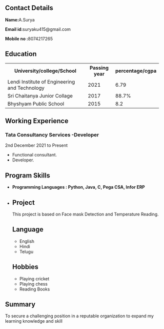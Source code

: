 <html lang="en">

<head>
	<meta charset="UTF-8">
	<meta http-equiv="X-UA-Compatible" content="IE=edge">
	<meta name="viewport" content="width=device-width, initial-scale=1.0">
</head>

<body>
	<div class="full">
		<div class="left">
			</div>
			<div class="Contact">
				<h2>Contact Details</h2>
        <p><b>Name:</b>A.Surya</p>
				<p><b>Email id:</b>suryaku415@gmail.com</p>
				<p><b>Mobile no :</b>8074217265</p>
			</div>
    <div class="Education">
				<h2>Education</h2>
				<table>
					<tr>
						<th>University/college/School </th>
						<th>Passing year </th>
						<th>percentage/cgpa</th>
					</tr>
					<tr>
						<td>Lendi Institute of Engineering and Technology</td>
						<td>2021</td>
						<td>6.79</td>
					</tr>
					<tr>
						<td>Sri Chaitanya Junior Collage </td>
						<td>2017</td>
						<td>88.7%</td>
					</tr>
					</tr>
						<td>Bhyshyam Public School</td>
						<td>2015</td>
						<td>8.2</td>
				</table>
			<div class="Experience">
				<h2>Working Experience</h2>
				<h3>Tata Consultancy Services -Developer</h3>
				<p> 2nd December 2021 to Present</p>
				<ul>
					<li>Functional consultant.</li>
          <li>Developer.</li>
				</ul>
          </ul>
			<div class="Skills">
				<h2>Program Skills</h2>
				<ul>
					<li><b>Programming Languages :
					Python, Java, C, Pega CSA, Infor ERP</b></li>
				</ul>
			</div>
			<div class="project">
				<ul>
					<li>
						<h2>Project</h2>
						<p>This project is based on Face mask Detection and Temperature Reading.</p>
			<div class="Language">
				<h2>Language</h2>
				<ul>
					<li>English</li>
					<li>Hindi</li>
          <li>Telugu</li>
				</ul>
			</div>
			<div class="Hobbies">
				<h2>Hobbies</h2>
				<ul>
					<li>Playing cricket</li>
					<li>Playing chess</li>
          <li>Reading Books</li>
				</ul>
			</div>
		</div>
			<div class="title">
			</div>
			<div class="Summary">
				<h2>Summary</h2>
				<p>To secure a challenging position in a
				reputable organization
					to expand my learning knowledge and skill
				</p>
			</li>
				</ul>
			</div>
		</div>
	</div>
</body>

</html>
